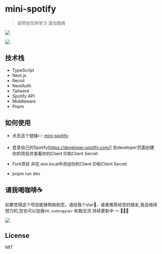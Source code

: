 # mini-spotify
> 该项目仅供学习 请勿商用

![](https://tva1.sinaimg.cn/large/e6c9d24egy1h1wyyrk6myj21kr0u00we.jpg)

![](https://tva1.sinaimg.cn/large/e6c9d24egy1h1wzfftsr6j20r2160q5f.jpg)
## 技术栈

- TypeScript
- Next.js
- Recoil
- NextAuth
- Tailwind
- Spotify API
- Middleware
- Pnpm

## 如何使用

- 点击这个链接👉 [mini-spotify](https://mini-spotify-rose.vercel.app/)

-  登录自己的Spotify[https://developer.spotify.com/] 去developer页面创建你的项目并查看你的Client ID和Client Secret

- Fork项目 并在.env.local中添加你的Client ID和Client Secret

- pnpm run dev



## 请我喝咖啡☕️
如果觉得这个项目能够帮助到您，请给我个star🌟，或者推荐给您的朋友,我会继续努力的,您也可以加我`VX:sudongyuer` 和我交流
持续更新中 ～ 🚀🚀🚀

![](https://tva1.sinaimg.cn/large/e6c9d24egy1h1h9qs8rhmj20u00u0765.jpg)

## License
MIT
